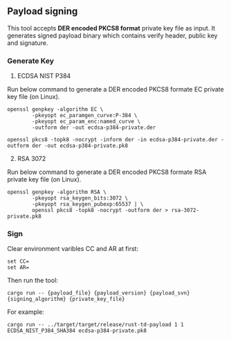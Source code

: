 ## Payload signing

This tool accepts **DER encoded PKCS8 format** private key file as input. It generates signed payload binary which contains verify header, public key and signature.

### Generate Key

1. ECDSA NIST P384

Run below command to generate a DER encoded PKCS8 formate EC private key file (on Linux).
```
openssl genpkey -algorithm EC \
        -pkeyopt ec_paramgen_curve:P-384 \
        -pkeyopt ec_param_enc:named_curve \
        -outform der -out ecdsa-p384-private.der

openssl pkcs8 -topk8 -nocrypt -inform der -in ecdsa-p384-private.der -outform der -out ecdsa-p384-private.pk8
```

2. RSA 3072

Run below command to generate a DER encoded PKCS8 formate RSA private key file (on Linux).
```
openssl genpkey -algorithm RSA \
        -pkeyopt rsa_keygen_bits:3072 \
        -pkeyopt rsa_keygen_pubexp:65537 | \
        openssl pkcs8 -topk8 -nocrypt -outform der > rsa-3072-private.pk8
```

### Sign
Clear environment varibles CC and AR at first:
```
set CC=
set AR=
```

Then run the tool:
```
cargo run -- {payload_file} {payload_version} {payload_svn} {signing_algorithm} {private_key_file}
```

For example:
```
cargo run -- ../target/target/release/rust-td-payload 1 1 ECDSA_NIST_P384_SHA384 ecdsa-p384-private.pk8
```
